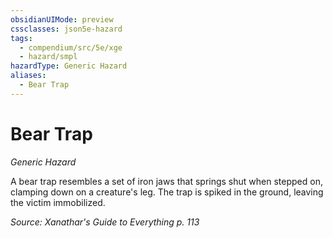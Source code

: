 ```yaml
---
obsidianUIMode: preview
cssclasses: json5e-hazard
tags:
  - compendium/src/5e/xge
  - hazard/smpl
hazardType: Generic Hazard
aliases:
  - Bear Trap
---
```

# Bear Trap
*Generic Hazard*  

A bear trap resembles a set of iron jaws that springs shut when stepped on, clamping down on a creature's leg. The trap is spiked in the ground, leaving the victim immobilized.

*Source: Xanathar's Guide to Everything p. 113*
